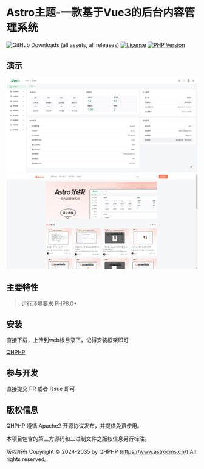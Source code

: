 # Astro主题-一款基于Vue3的后台内容管理系统
![GitHub Downloads (all assets, all releases)](https://img.shields.io/github/downloads/qhthem/qhphp/total)
[![License](https://poser.pugx.org/topthink/framework/license)](https://packagist.org/packages/qhthem/qhphp)
[![PHP Version](https://img.shields.io/badge/php-%3E%3D8.0-8892BF.svg)](http://www.php.net/)

## 演示

[![](https://github.com/qhthem/theme/blob/main/public/uploads/admin.png)](https://www.astrocms.cn/)
[![](https://github.com/qhthem/theme/blob/main/public/uploads/index.png)](https://www.astrocms.cn/)

## 主要特性

> 运行环境要求 PHP8.0+

## 安装

直接下载，上传到web根目录下，记得安装框架即可

[QHPHP](https://github.com/qhthem/framework.git)

## 参与开发

直接提交 PR 或者 Issue 即可

## 版权信息

QHPHP 遵循 Apache2 开源协议发布，并提供免费使用。

本项目包含的第三方源码和二进制文件之版权信息另行标注。

版权所有 Copyright © 2024-2035 by 	QHPHP (https://www.astrocms.cn/) All rights reserved。
